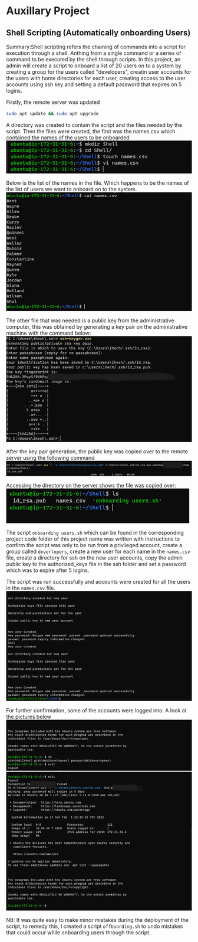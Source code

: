 # Auxillary Project

## Shell Scripting (Automatically onboarding Users)

Summary:Shell scripting refers the chaining of commands into a script for execution through a shell.
Anthing from a single command or a series of command to be executed by the shell through scripts.
In this project, an admin will create a script to onboard a list of 20 users on to a system by creating 
a group for the users called "developers", creatin user accounts for the users with home directories for each user,
creating access to the user accounts using ssh key and setting a default password that expires on 5 logins.

Firstly, the remote server was updated 
 ```bash
 sudo apt update && sudo apt upgrade
 ```
 A directory was created to contain the script and the files needed by the script.
 Then the files were created, the first was the names.csv which contained the names of the users to be onboarded
     ![directory and files needed](media/Aux_project_1_images/names_file.png)

 Below is the list of the names in the file. Which happens to be the names of the list of users we want to onboard on to the system.
   ![Contents of names.csv](media/Aux_project_1_images/names_file_content.png)

 The other file that was needed is a public key from the administrative computer, this was obtained by generating a key pair on the administrative machine with the 
 command below:
    ![Private and public keypair generation](media/Aux_project_1_images/ssh_keygen.png)

After the key pair generation, the public key was copied over to the remote server using the following command
   ![Sending public key to the server](media/Aux_project_1_images/public_key_copy.png)

Accessing the directory on the server shows the file was copied over:
   ![Directory listing shows the public key on the server](media/Aux_project_1_images/public_key_copy_confirmation.png)


 The script `onboarding users.sh` which can be found in the corresponding project code folder of this project name was written with instructions to 
 confirm the script was only to be run from a privileged account, create a group called `deverlopers`, create a new user for each name in the `names.csv` file,
 create a directory for ssh on the new user accounts, copy the admin public key to the authorized_keys file in the ssh folder and set a password which was to expire
 after 5 logins.

 The script was run successfully and accounts were created for  all the users in the `names.csv` file. 
   ![Users created through the script](media/Aux_project_1_images/users_created.png)

For further confirmation, some of the accounts were logged into. A look at the pictures below
   ![Successfully logging into the first user account](media/Aux_project_1_images/first_user_login.png)
   ![Successfully logging into the second user account](media/Aux_project_1_images/second_user_login.png)
 
 NB: It was quite easy to make minor mistakes during the deployment of the script, to remedy this, I created a script `offboarding.sh` to undo mistakes that could occur
 while onboarding users through the script.